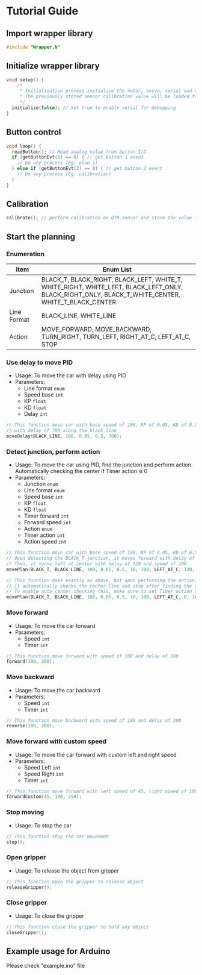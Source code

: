 # Tutorial Guide

## Import wrapper library

```c++
#include "Wrapper.h"
```

## Initialize wrapper library

```c++
void setup() {
    /*
     * Initialization process initialize the motor, servo, serial and QTR sensor
     * The previously stored sensor calibration value will be loaded from EEPROM
     */
  initialize(false); // Set true to enable serial for debugging
}
```

## Button control

```c++
void loop() {
  readButton(); // Read analog value from button I/O
  if (getButtonEvt(1) == 0) { // get button 1 event
    // Do any process (Eg: plan 1)
  } else if (getButtonEvt(2) == 0) { // get button 2 event
    // Do any process (Eg: calibration)
  }
}
```

## Calibration

```c++
calibrate(); // perform calibration on QTR sensor and store the value in EEPROM
```

## Start the planning

### Enumeration

| Item        | Enum List                                                                                                                                         |
|-------------|---------------------------------------------------------------------------------------------------------------------------------------------------|
| Junction    | BLACK_T, BLACK_RIGHT, BLACK_LEFT, WHITE_T, WHITE_RIGHT, WHITE_LEFT, BLACK_LEFT_ONLY, BLACK_RIGHT_ONLY, BLACK_T_WHITE_CENTER, WHITE_T_BLACK_CENTER |
| Line Format | BLACK_LINE, WHITE_LINE                                                                                                                            |
| Action      | MOVE_FORWARD, MOVE_BACKWARD, TURN_RIGHT, TURN_LEFT, RIGHT_AT_C, LEFT_AT_C, STOP                                                                   |

### Use delay to move PID

- Usage: To move the car with delay using PID
- Parameters:
    - Line format `enum`
    - Speed base `int`
    - KP `float`
    - KD `float`
    - Delay `int`

```c++
// This function move car with base speed of 100, KP of 0.05, KD of 0.5 
// with delay of 700 along the black line
moveDelay(BLACK_LINE, 100, 0.05, 0.5, 700);
```

### Detect junction, perform action

- Usage: To move the car using PID, find the junction and perform action. Automatically checking the center if Timer
  action is 0
- Parameters:
    - Junction `enum`
    - Line format `enum`
    - Speed base `int`
    - KP `float`
    - KD `float`
    - Timer forward `int`
    - Forward speed `int`
    - Action `enum`
    - Timer action `int`
    - Action speed `int`

```c++
// This function move car with base speed of 100, KP of 0.05, KD of 0.5 along the black line
// Upon detecting the BLACK_T junction, it moves forward with delay of 10 and speed of 100
// Then, it turns left at center with delay of 120 and speed of 100
movePlan(BLACK_T, BLACK_LINE, 100, 0.05, 0.5, 10, 100, LEFT_AT_C, 120, 100);

// This function does exactly as above, but upon performing the action, 
// it automatically checks the center line and stop after finding the center line
// To enable auto center checking this, make sure to set Timer action to 0
movePlan(BLACK_T, BLACK_LINE, 100, 0.05, 0.5, 10, 100, LEFT_AT_C, 0, 100);
```

### Move forward

- Usage: To move the car forward
- Parameters:
    - Speed `int`
    - Timer `int`

```c++
// This function move forward with speed of 100 and delay of 200
forward(100, 200);
```

### Move backward

- Usage: To move the car backward
- Parameters:
    - Speed `int`
    - Timer `int`

```c++
// This function move backward with speed of 100 and delay of 200
reverse(100, 200);
```

### Move forward with custom speed

- Usage: To move the car forward with custom left and right speed
- Parameters:
    - Speed Left `int`
    - Speed Right `int`
    - Timer `int`

```c++
// This function move forward with left speed of 45, right speed of 100 and delay of 250
forwardCustom(45, 100, 250);
```

### Stop moving

- Usage: To stop the car

```c++
// This function stop the car movement
stop();
```

### Open gripper

- Usage: To release the object from gripper

```c++
// This function open the gripper to release object
releaseGripper();
```

### Close gripper

- Usage: To close the gripper

```c++
// This function close the gripper to hold any object
closeGripper();
```

## Example usage for Arduino

Please check "example.ino" file 